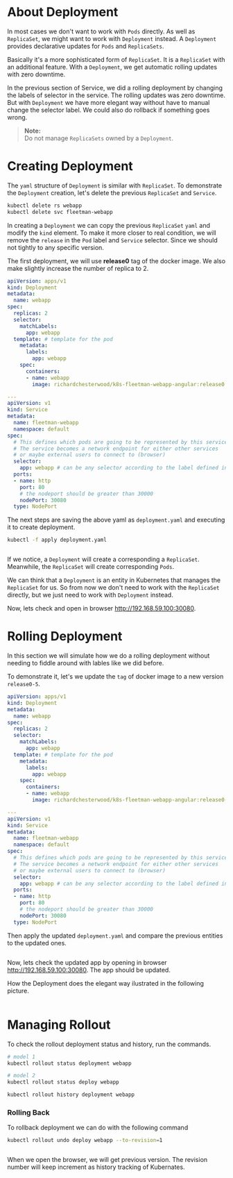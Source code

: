 # About Deployment
In most cases we don't want to work with <code>Pods</code> directly. As well as <code>ReplicaSet</code>, we might want to work with <code>Deployment</code> instead. A <code>Deployment</code> provides declarative updates for <code>Pods</code> and <code>ReplicaSets</code>. 

Basically it's a more sophisticated form of <code>ReplicaSet</code>. It is a <code>ReplicaSet</code> with an additional feature. With a <code>Deployment</code>, we get automatic rolling updates with zero downtime.

In the previous section of Service, we did a rolling deployment by changing the labels of selector in the service. The rolling updates was zero downtime. But with <code>Deployment</code> we have more elegant way without have to manual change the selector label. We could also do rollback if something goes wrong.

> **Note:** <br/>
> Do not manage <code>ReplicaSets</code> owned by a <code>Deployment</code>. 

# Creating Deployment

The <code>yaml</code> structure of <code>Deployment</code> is similar with <code>ReplicaSet</code>. To demonstrate the <code>Deployment</code> creation, let's delete the previous <code>ReplicaSet</code> and <code>Service</code>.

``` bash
kubectl delete rs webapp
kubectl delete svc fleetman-webapp
```

In creating a <code>Deployment</code> we can copy the previous <code>ReplicaSet</code> <code>yaml</code> and modify the <code>kind</code> element. To make it more closer to real condition, we will remove the <code>release</code> in the <code>Pod</code> label and <code>Service</code> selector. Since we should not tightly to any specific version.

The first deployment, we will use **release0** tag of the docker image. We also make slightly increase the number of replica to 2.

``` yaml
apiVersion: apps/v1
kind: Deployment
metadata:
  name: webapp
spec:
  replicas: 2
  selector:
    matchLabels:
      app: webapp
  template: # template for the pod
    metadata:
      labels:
        app: webapp
    spec:
      containers:
      - name: webapp
        image: richardchesterwood/k8s-fleetman-webapp-angular:release0

---
apiVersion: v1
kind: Service
metadata:
  name: fleetman-webapp
  namespace: default
spec:
  # This defines which pods are going to be represented by this service
  # The service becomes a network endpoint for either other services
  # or maybe external users to connect to (browser)
  selector:
    app: webapp # can be any selector according to the label defined in pod ex: myapp:webapp
  ports:
  - name: http
    port: 80
    # the nodeport should be greater than 30000
    nodePort: 30080 
  type: NodePort

```

The next steps are saving the above yaml as <code>deployment.yaml</code> and executing it to create deployment.
``` bash
kubectl -f apply deployment.yaml
```

<img src="images/check-deployment.png" alt=""/>

If we notice, a <code>Deployment</code> will create a corresponding a <code>ReplicaSet</code>. Meanwhile, the <code>ReplicaSet</code> will create corresponding <code>Pods</code>. 

We can think that a <code>Deployment</code> is an entity in Kubernetes that manages the <code>ReplicaSet</code> for us. So from now we don't need to work with the <code>ReplicaSet</code> directly, but we just need to work with <code>Deployment</code> instead.

Now, lets check and open in browser http://192.168.59.100:30080.


# Rolling Deployment
In this section we will simulate how we do a rolling deployment without needing to fiddle around with lables like we did before.

To demonstrate it, let's we update the <code>tag</code> of docker image to a new version <code>release0-5</code>.


``` yaml
apiVersion: apps/v1
kind: Deployment
metadata:
  name: webapp
spec:
  replicas: 2
  selector:
    matchLabels:
      app: webapp
  template: # template for the pod
    metadata:
      labels:
        app: webapp
    spec:
      containers:
      - name: webapp
        image: richardchesterwood/k8s-fleetman-webapp-angular:release0-5

---
apiVersion: v1
kind: Service
metadata:
  name: fleetman-webapp
  namespace: default
spec:
  # This defines which pods are going to be represented by this service
  # The service becomes a network endpoint for either other services
  # or maybe external users to connect to (browser)
  selector:
    app: webapp # can be any selector according to the label defined in pod ex: myapp:webapp
  ports:
  - name: http
    port: 80
    # the nodeport should be greater than 30000
    nodePort: 30080 
  type: NodePort

```
Then apply the updated <code>deployment.yaml</code> and compare the previous entities to the updated ones.

<img src="images/update-deployment.png" alt=""/>

Now, lets check the updated app by opening in browser http://192.168.59.100:30080. The app should be updated.

How the Deployment does the elegant way ilustrated in the following picture.

<img src="images/how-deployment-work.png" alt=""/>

# Managing Rollout

To check the rollout deployment status and history, run the commands.

``` bash
# model 1
kubectl rollout status deployment webapp

# model 2
kubectl rollout status deploy webapp

kubectl rollout history deployment webapp
```

### Rolling Back
To rollback deployment we can do with the following command

``` bash
kubectl rollout undo deploy webapp --to-revision=1
```

<img src="images/deployment-history-rollback.png" alt=""/>


When we open the browser, we will get previous version. The revision number will keep increment as history tracking of Kubernates.